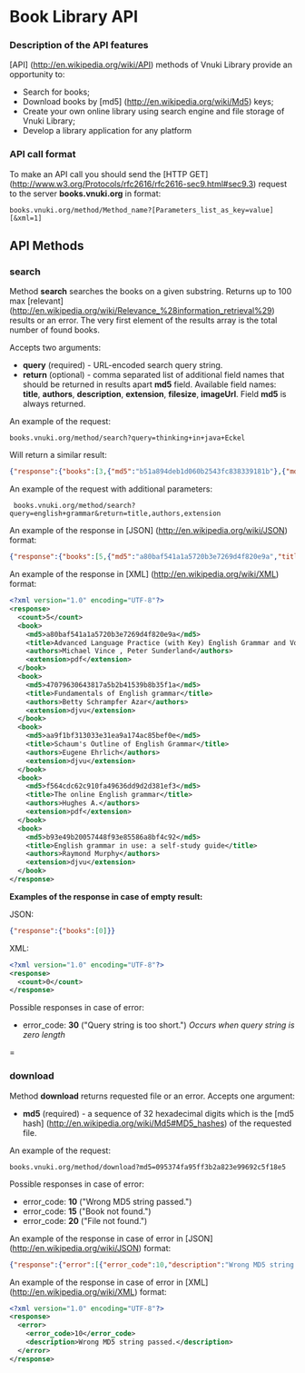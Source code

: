# Book Library API

### Description of the API features

[API] (http://en.wikipedia.org/wiki/API) methods of Vnuki Library provide an opportunity to:
+ Search for books;
+ Download books by [md5] (http://en.wikipedia.org/wiki/Md5) keys;
+ Create your own online library using search engine and file storage of Vnuki Library;
+ Develop a library application for any platform

### API call format
To make an API call you should send the [HTTP GET] (http://www.w3.org/Protocols/rfc2616/rfc2616-sec9.html#sec9.3) request to the server **books.vnuki.org** in format:

    books.vnuki.org/method/Method_name?[Parameters_list_as_key=value][&xml=1]
    
## API Methods

### search

Method **search** searches the books on a given substring. Returns up to 100 max [relevant] (http://en.wikipedia.org/wiki/Relevance_%28information_retrieval%29) results or an error. The very first element of the results array is the total number of found books.

Accepts two arguments:
+ **query** (required) - URL-encoded search query string.
+ **return** (optional) - comma separated list of additional field names that should be returned in results apart **md5** field. Available field names: **title**, **authors**, **description**, **extension**, **filesize**, **imageUrl**. Field **md5** is always returned.

An example of the request:

    books.vnuki.org/method/search?query=thinking+in+java+Eckel
    
Will return a similar result:
```json
{"response":{"books":[3,{"md5":"b51a894deb1d060b2543fc838339181b"},{"md5":"a1f01a7a725cef3983a83c860298097a"},{"md5":"88dfcd75e8387f67a201f93e7f1b7395"}]}}
```

An example of the request with additional parameters:

     books.vnuki.org/method/search?query=english+grammar&return=title,authors,extension
     
An example of the response in [JSON] (http://en.wikipedia.org/wiki/JSON) format:
```json
{"response":{"books":[5,{"md5":"a80baf541a1a5720b3e7269d4f820e9a","title":"Advanced Language Practice (with Key) English Grammar and Vocabulary","authors":"Michael Vince , Peter Sunderland","extension":"pdf"},{"md5":"47079630643817a5b2b41539b8b35f1a","title":"Fundamentals of English grammar","authors":"Betty Schrampfer Azar","extension":"djvu"},{"md5":"aa9f1bf313033e31ea9a174ac85bef0e","title":"Schaum's Outline of English Grammar","authors":"Eugene Ehrlich","extension":"djvu"},{"md5":"f564cdc62c910fa49636dd9d2d381ef3","title":"The online English grammar","authors":"Hughes A.","extension":"pdf"},{"md5":"b93e49b20057448f93e85586a8bf4c92","title":"English grammar in use: a self-study guide","authors":"Raymond Murphy","extension":"djvu"}]}}
```

An example of the response in [XML] (http://en.wikipedia.org/wiki/XML) format:
```xml
<?xml version="1.0" encoding="UTF-8"?>
<response>
  <count>5</count>
  <book>
    <md5>a80baf541a1a5720b3e7269d4f820e9a</md5>
    <title>Advanced Language Practice (with Key) English Grammar and Vocabulary</title>
    <authors>Michael Vince , Peter Sunderland</authors>
    <extension>pdf</extension>
  </book>
  <book>
    <md5>47079630643817a5b2b41539b8b35f1a</md5>
    <title>Fundamentals of English grammar</title>
    <authors>Betty Schrampfer Azar</authors>
    <extension>djvu</extension>
  </book>
  <book>
    <md5>aa9f1bf313033e31ea9a174ac85bef0e</md5>
    <title>Schaum's Outline of English Grammar</title>
    <authors>Eugene Ehrlich</authors>
    <extension>djvu</extension>
  </book>
  <book>
    <md5>f564cdc62c910fa49636dd9d2d381ef3</md5>
    <title>The online English grammar</title>
    <authors>Hughes A.</authors>
    <extension>pdf</extension>
  </book>
  <book>
    <md5>b93e49b20057448f93e85586a8bf4c92</md5>
    <title>English grammar in use: a self-study guide</title>
    <authors>Raymond Murphy</authors>
    <extension>djvu</extension>
  </book>
</response>
```

**Examples of the response in case of empty result:**

JSON:
```json
{"response":{"books":[0]}}
```

XML:
```xml
<?xml version="1.0" encoding="UTF-8"?>
<response>
  <count>0</count>
</response>
```

Possible responses in case of error:
+ error_code: **30** ("Query string is too short.") *Occurs when query string is zero length*

=
### download

Method **download** returns requested file or an error.
Accepts one argument:
+ **md5** (required) - a sequence of 32 hexadecimal digits which is the [md5 hash] (http://en.wikipedia.org/wiki/Md5#MD5_hashes) of the requested file.

An example of the request:

    books.vnuki.org/method/download?md5=095374fa95ff3b2a823e99692c5f18e5
    
Possible responses in case of error:
+ error_code: **10** ("Wrong MD5 string passed.")
+ error_code: **15** ("Book not found.")
+ error_code: **20** ("File not found.")

An example of the response in case of error in [JSON] (http://en.wikipedia.org/wiki/JSON) format:
```json
{"response":{"error":[{"error_code":10,"description":"Wrong MD5 string passed."}]}}
```
An example of the response in case of error in [XML] (http://en.wikipedia.org/wiki/XML) format:
```xml
<?xml version="1.0" encoding="UTF-8"?>
<response>
  <error>
    <error_code>10</error_code>
    <description>Wrong MD5 string passed.</description>
  </error>
</response>
```

